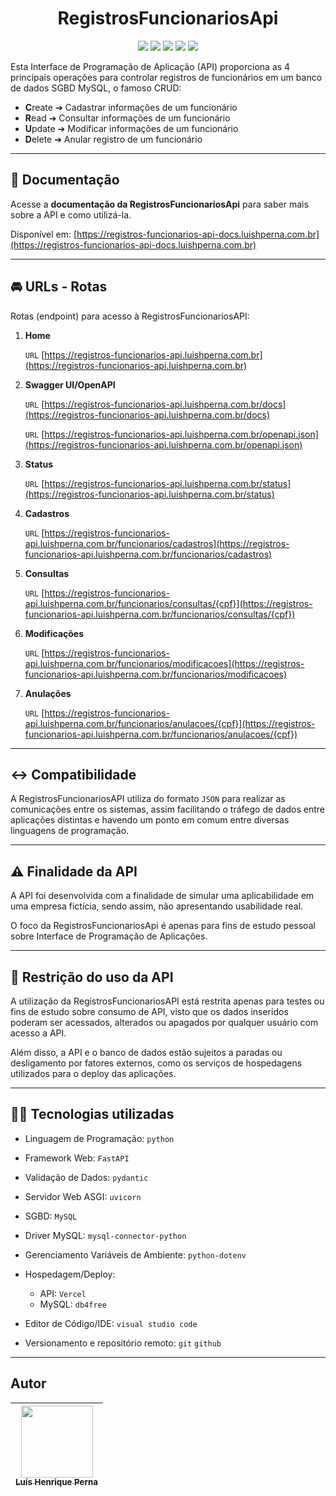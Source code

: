 <h1 align="center">RegistrosFuncionariosApi</h1>

<p align="center">
<img src="https://img.shields.io/badge/operações-crud-539cf2?style=for-the-badge"/>
<img src="https://img.shields.io/badge/api-v1.0.0-009485?style=for-the-badge"/>
<img src="https://img.shields.io/badge/python-346f9e?style=for-the-badge&logo=python&logoColor=ffdd54"/>
<img src="https://img.shields.io/badge/FastAPI-2e303e?style=for-the-badge&logo=fastapi"/>
<img src="https://img.shields.io/badge/mysql-00758f.svg?style=for-the-badge&logo=mysql&logoColor=white"/>
</p>

Esta Interface de Programação de Aplicação (API) proporciona as 4 principais operações para controlar registros de funcionários em um banco de dados SGBD MySQL, o famoso CRUD:

 - **C**reate ➔ Cadastrar informações de um funcionário
 - **R**ead ➔ Consultar informações de um funcionário
 - **U**pdate ➔ Modificar informações de um funcionário
 - **D**elete ➔ Anular registro de um funcionário
 
---

## :blue_book: Documentação

Acesse a **documentação da RegistrosFuncionariosApi** para saber mais sobre a API e como utilizá-la.

Disponível em: [https://registros-funcionarios-api-docs.luishperna.com.br](https://registros-funcionarios-api-docs.luishperna.com.br)

---

## :oncoming_automobile: URLs - Rotas

Rotas (endpoint) para acesso à RegistrosFuncionariosAPI:

1. **Home**

    `URL` [https://registros-funcionarios-api.luishperna.com.br](https://registros-funcionarios-api.luishperna.com.br)

2. **Swagger UI/OpenAPI**

    `URL` [https://registros-funcionarios-api.luishperna.com.br/docs](https://registros-funcionarios-api.luishperna.com.br/docs)

    `URL` [https://registros-funcionarios-api.luishperna.com.br/openapi.json](https://registros-funcionarios-api.luishperna.com.br/openapi.json)

3. **Status**

    `URL` [https://registros-funcionarios-api.luishperna.com.br/status](https://registros-funcionarios-api.luishperna.com.br/status)

4. **Cadastros**

    `URL` [https://registros-funcionarios-api.luishperna.com.br/funcionarios/cadastros](https://registros-funcionarios-api.luishperna.com.br/funcionarios/cadastros)

5. **Consultas**

    `URL` [https://registros-funcionarios-api.luishperna.com.br/funcionarios/consultas/{cpf}](https://registros-funcionarios-api.luishperna.com.br/funcionarios/consultas/{cpf})

6. **Modificações**

    `URL` [https://registros-funcionarios-api.luishperna.com.br/funcionarios/modificacoes](https://registros-funcionarios-api.luishperna.com.br/funcionarios/modificacoes)

7. **Anulações**

    `URL` [https://registros-funcionarios-api.luishperna.com.br/funcionarios/anulacoes/{cpf}](https://registros-funcionarios-api.luishperna.com.br/funcionarios/anulacoes/{cpf})


---

## :left_right_arrow: Compatibilidade

A RegistrosFuncionariosAPI utiliza do formato `JSON` para realizar as comunicações entre os sistemas, assim facilitando o tráfego de dados entre aplicações distintas e havendo um ponto em comum entre diversas linguagens de programação.

---

## :warning: Finalidade da API

A API foi desenvolvida com a finalidade de simular uma aplicabilidade em uma empresa fictícia, sendo assim, não apresentando usabilidade real.

O foco da RegistrosFuncionariosApi é apenas para fins de estudo pessoal sobre Interface de Programação de Aplicações.

---

## :no_entry_sign: Restrição do uso da API

A utilização da RegistrosFuncionariosAPI está restrita apenas para testes ou fins de estudo sobre consumo de API, visto que os dados inseridos poderam ser acessados, alterados ou apagados por qualquer usuário com acesso a API.

Além disso, a API e o banco de dados estão sujeitos a paradas ou desligamento por fatores externos, como os serviços de hospedagens utilizados para o deploy das aplicações.

---

## :man_technologist: Tecnologias utilizadas

- Linguagem de Programação: `python`

- Framework Web: `FastAPI`

- Validação de Dados: `pydantic`

- Servidor Web ASGI: `uvicorn`

- SGBD: `MySQL`

- Driver MySQL: `mysql-connector-python`

- Gerenciamento Variáveis de Ambiente: `python-dotenv`

- Hospedagem/Deploy:
  - API: `Vercel`
  - MySQL: `db4free`

- Editor de Código/IDE: `visual studio code`

- Versionamento e repositório remoto: `git` `github`

---

## Autor

| [<img src="https://avatars.githubusercontent.com/u/96630233?s=400&u=3400cfe6ba8fb87692f4f14cbdbef3e5cc996b67&v=4" width=115><br><sub>Luís Henrique Perna</sub>](https://github.com/luishperna) |
| :---: |